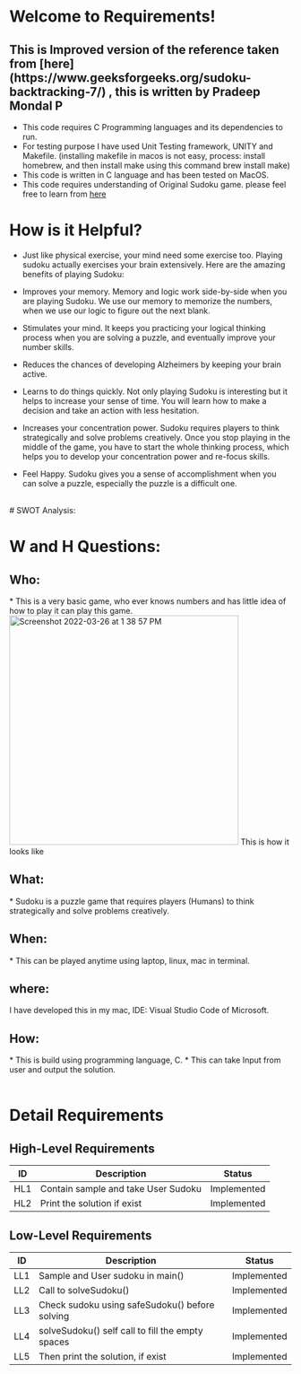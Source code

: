 # Welcome to Requirements!

<h2> This is Improved version of the reference taken from [here](https://www.geeksforgeeks.org/sudoku-backtracking-7/) , this is written by Pradeep Mondal P </h2>

* This code requires C Programming languages and its dependencies to run.
* For testing purpose I have used Unit Testing framework, UNITY and Makefile. 
(installing makefile in macos is not easy, process: install homebrew, and then install make using this command brew install make)
* This code is written in C language and has been tested on MacOS.
* This code requires understanding of Original Sudoku game. please feel free to learn from [here](https://sudoku.com/)

# How is it Helpful?
* Just like physical exercise, your mind need some exercise too. Playing sudoku actually exercises your brain extensively. Here are the amazing benefits of playing Sudoku:

* Improves your memory. Memory and logic work side-by-side when you are playing Sudoku. We use our memory to memorize the numbers, when we use our logic to figure out the next blank.
* Stimulates your mind. It keeps you practicing your logical thinking process when you are solving a puzzle, and eventually improve your number skills.
* Reduces the chances of developing Alzheimers by keeping your brain active.
* Learns to do things quickly. Not only playing Sudoku is interesting but it helps to increase your sense of time. You will learn how to make a decision and take an action with less hesitation.
* Increases your concentration power. Sudoku requires players to think strategically and solve problems creatively. Once you stop playing in the middle of the game, you have to start the whole thinking process, which helps you to develop your concentration power and re-focus skills.
* Feel Happy. Sudoku gives you a sense of accomplishment when you can solve a puzzle, especially the puzzle is a difficult one.

<br>
# SWOT Analysis:

# W and H Questions:
<h2> Who: </h2> 
* This is a very basic game, who ever knows numbers and has little idea of how to play it can play this game.
<br>
<img width="409" alt="Screenshot 2022-03-26 at 1 38 57 PM" src="https://user-images.githubusercontent.com/43140053/160231424-c89c4c8f-24bd-4f41-a060-fad1c177064a.png">
This is how it looks like
<br>
<h2> What:</h2>
* Sudoku is a puzzle game that requires players (Humans) to think strategically and solve problems creatively.

<br>
<h2> When: </h2>
* This can be played anytime using laptop, linux, mac in terminal. 
<br>
<h2> where: </h2>
I have developed this in my mac, IDE: Visual Studio Code of Microsoft. 
<br>
<h2> How:</h2>
* This is build using programming language, C.
* This can take Input from user and output the solution.


<br>
<br>

# Detail Requirements

## High-Level Requirements
|ID| Description | Status
|--|--|--|
| HL1 | Contain sample and take User Sudoku | Implemented
| HL2 | Print the solution if exist | Implemented

## Low-Level Requirements
|ID| Description | Status
|--|--|--|
| LL1 | Sample and User sudoku in main() |Implemented
| LL2 | Call to solveSudoku() | Implemented
| LL3 | Check sudoku using safeSudoku() before solving | Implemented
| LL4 | solveSudoku() self call to fill the empty spaces | Implemented
| LL5 | Then print the solution, if exist | Implemented


